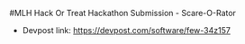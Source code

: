 #MLH Hack Or Treat Hackathon Submission - Scare-O-Rator

  * Devpost link: https://devpost.com/software/few-34z157
